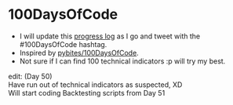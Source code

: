 # 100DaysOfCode

* I will update this [progress log](https://github.com/Anishcharith/100DaysOfCode/blob/master/LOG.md) as I go and tweet with the #100DaysOfCode hashtag.
* Inspired by [pybites/100DaysOfCode](https://github.com/pybites/100DaysOfCode).
* Not sure if I can find 100 technical indicators :p will try my best.

edit: (Day 50)  
Have run out of technical indicators as suspected, XD  
Will start coding Backtesting scripts from Day 51  

